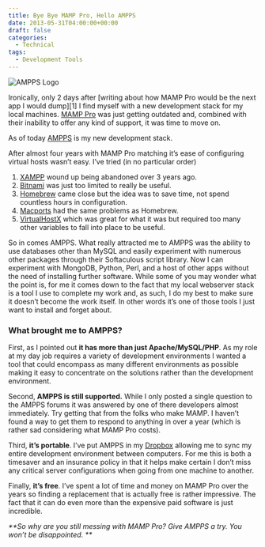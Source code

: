 ```yaml
---
title: Bye Bye MAMP Pro, Hello AMPPS
date: 2013-05-31T04:00:00+00:00
draft: false
categories:
  - Technical
tags:
  - Development Tools
---
```


![AMPPS Logo](/images/2013/05/ampps_logo.png)

Ironically, only 2 days after \[writing about how MAMP Pro would be the next app I would dump\]\[1\] I find myself with a new development stack for my local machines. [MAMP Pro](http://www.mamp.info/en/mamp-pro/ "MAMP Pro") was just getting outdated and, combined with their inability to offer any kind of support, it was time to move on.

As of today [AMPPS][2] is my new development stack.

After almost four years with MAMP Pro matching it’s ease of configuring virtual hosts wasn’t easy. I’ve tried (in no particular order)

1.  [XAMPP](https://www.apachefriends.org) wound up being abandoned over 3 years ago.
2.  [Bitnami](http://bitnami.com/stack/mamp "Bitnami MAMP Stack") was just too limited to really be useful.
3.  [Homebrew](http://mxcl.github.io/homebrew/ "Homebrew") came close but the idea was to save time, not spend countless hours in configuration.
4.  [Macports](http://www.macports.org/ "Macports") had the same problems as Homebrew.
5.  [VirtualHostX](http://clickontyler.com/virtualhostx/ "VirtualHostX") which was great for what it was but required too many other variables to fall into place to be useful.

So in comes AMPPS. What really attracted me to AMPPS was the ability to use databases other than MySQL and easily experiment with numerous other packages through their Softaculous script library. Now I can experiment with MongoDB, Python, Perl, and a host of other apps without the need of installing further software. While some of you may wonder what the point is, for me it comes down to the fact that my local webserver stack is a tool I use to complete my work and, as such, I do my best to make sure it doesn’t become the work itself. In other words it’s one of those tools I just want to install and forget about.

### What brought me to AMPPS?

First, as I pointed out **it has more than just Apache/MySQL/PHP**. As my role at my day job requires a variety of development environments I wanted a tool that could encompass as many different environments as possible making it easy to concentrate on the solutions rather than the development environment.

Second, **AMPPS is still supported.** While I only posted a single question to the AMPPS forums it was answered by one of there developers almost immediately. Try getting that from the folks who make MAMP. I haven’t found a way to get them to respond to anything in over a year (which is rather sad considering what MAMP Pro costs).

Third, **it’s portable**. I’ve put AMPPS in my [Dropbox](http://www.dropbox.com "Dropbox") allowing me to sync my entire development environment between computers. For me this is both a timesaver and an insurance policy in that it helps make certain I don’t miss any critical server configurations when going from one machine to another.

Finally, **it’s free**. I’ve spent a lot of time and money on MAMP Pro over the years so finding a replacement that is actually free is rather impressive. The fact that it can do even more than the expensive paid software is just incredible.

_**So why are you still messing with MAMP Pro? Give AMPPS a try. You won’t be disappointed. **_

 [1]: /2013/05/bit51s-development-tools-2013-edition/
 [2]: http://www.ampps.com/ "Softaculous AMPPS"